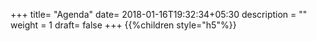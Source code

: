 +++
title= "Agenda"
date= 2018-01-16T19:32:34+05:30
description = ""
weight = 1
draft= false
+++
{{%children style="h5"%}}

